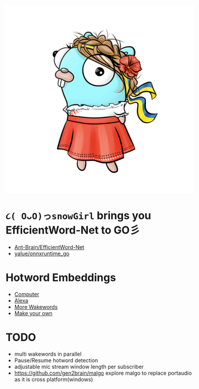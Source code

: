 <div align="center">
    <img src="img/snowgirl.jpg" alt="Logo">
</div>

#  `૮( OᴗO)っsnowGirl` brings you EfficientWord-Net to GO彡
- [Ant-Brain/EfficientWord-Net](https://github.com/Ant-Brain/EfficientWord-Net)
- [yalue/onnxruntime_go](https://github.com/yalue/onnxruntime_go)

# Hotword Embeddings
- [Computer](https://github.com/Ant-Brain/EfficientWord-Net/blob/main/eff_word_net/sample_refs/computer_ref.json)
- [Alexa](https://github.com/Ant-Brain/EfficientWord-Net/blob/main/eff_word_net/sample_refs/alexa_ref.json)
- [More Wakewords](https://github.com/Ant-Brain/EfficientWord-Net/tree/main/wakewords)
- [Make your own](https://ant-brain.github.io/EfficientWord-Net/)

# TODO
- multi wakewords in parallel
- Pause/Resume hotword detection
- adjustable mic stream window length per subscriber
- https://github.com/gen2brain/malgo explore malgo to replace portaudio as it is cross platform(windows)